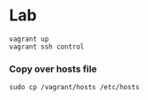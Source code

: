 # Lab
```
vagrant up
vagrant ssh control
```

### Copy over hosts file

```
sudo cp /vagrant/hosts /etc/hosts
```